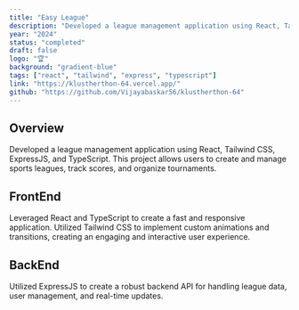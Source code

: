 ```yaml
---
title: "Easy League"
description: "Developed a league management application using React, Tailwind CSS, ExpressJS, and TypeScript. This project allows users to create and manage sports leagues, track scores, and organize tournaments."
year: "2024"
status: "completed"
draft: false
logo: "🏆"
background: "gradient-blue"
tags: ["react", "tailwind", "express", "typescript"]
link: "https://klustherthon-64.vercel.app/"
github: "https://github.com/Vijayabaskar56/klustherthon-64"
---
```


## Overview

Developed a league management application using React, Tailwind CSS, ExpressJS, and TypeScript. This project allows users to create and manage sports leagues, track scores, and organize tournaments.

## FrontEnd

Leveraged React and TypeScript to create a fast and responsive application. Utilized Tailwind CSS to implement custom animations and transitions, creating an engaging and interactive user experience.

## BackEnd

Utilized ExpressJS to create a robust backend API for handling league data, user management, and real-time updates.
